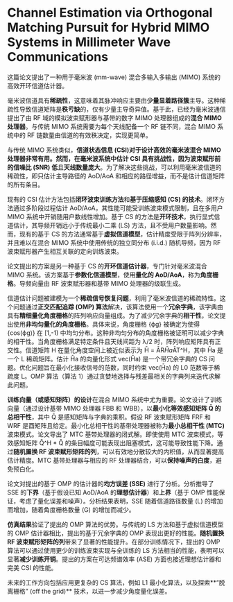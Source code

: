# Channel Estimation via Orthogonal Matching Pursuit for Hybrid MIMO Systems in Millimeter Wave Communications

这篇论文提出了一种用于毫米波 (mm-wave) 混合多输入多输出 (MIMO) 系统的高效开环信道估计器。

毫米波信道具有**稀疏性**，这意味着其脉冲响应主要由**少量显着路径簇**主导。这种稀疏性导致信道矩阵是**秩亏缺**的，仅有少量主导奇异值。基于此，已经为毫米波通信提出了由 RF 域的模拟波束赋形器与基带的数字 MIMO 处理器组成的**混合 MIMO 处理器**。与传统 MIMO 系统需要为每个天线配备一个 RF 链不同，混合 MIMO 系统中的 RF 链数量由信道的有效秩决定，实现更简单。

与传统 MIMO 系统类似，**信道状态信息 (CSI)**对于设计高效的毫米波混合 MIMO 处理器非常有用。然而，在毫米波系统中估计 CSI 具有挑战性，因为**波束赋形前的信噪比 (SNR) 低**且**天线数量庞大**。为了解决这些挑战，可以利用毫米波信道的稀疏性，即只估计主导路径的 AoD/AoA 和相应的路径增益，而不是估计信道矩阵的所有条目。

现有的 CSI 估计方法包括**闭环波束训练方法**和**基于压缩感知 (CS) 的技术**。闭环方法通过多阶段过程估计 AoD/AoA，其性能可能受训练波束模式限制，且在多用户 MIMO 系统中开销随用户数线性增加。基于 CS 的方法是**开环技术**，执行显式信道估计，其导频开销远小于传统最小二乘 (LS) 方法，且不受用户数量影响。然而，现有的基于 CS 的方法通常基于**虚拟信道模型**，估计精度受限于阵列分辨率，并且难以在混合 MIMO 系统中使用传统的独立同分布 (i.i.d.) 随机导频，因为 RF 波束赋形器产生相互关联的定向训练波束。

论文提出的方案是另一种基于 CS 的**开环信道估计器**，专门针对毫米波混合 MIMO 系统。该方案基于**参数化信道模型**，使用**量化的 AoD/AoA**，称为**角度栅格**。导频向量由 RF 波束赋形器和基带 MIMO 处理器的级联生成。

信道估计问题被建模为一个**稀疏信号恢复问题**，利用了毫米波信道的稀疏特性。这个问题通过**正交匹配追踪 (OMP) 算法**解决，该算法使用一个**冗余字典**，该字典由具有**精细量化角度栅格**的阵列响应向量组成。为了减少冗余字典的**相干性**，论文提出使用**非均匀量化的角度栅格**。具体来说，角度栅格 {ϕg} 被确定为使得 {cos(ϕg)} 在 [1,-1) 中均匀分布。这种非均匀分布的角度栅格被证明可以减少字典的相干性。当角度栅格满足特定条件且天线间距为 λ/2 时，阵列响应矩阵具有正交性。信道矩阵 H 在量化角度空间上被近似表示为 H̄ = ĀR*H̄a*ĀT^H，其中 H̄a 是一个 L 稀疏矩阵。估计 H̄a 的向量化形式 vec(H̄a) 是一个带冗余字典的 CS 问题。优化问题旨在最小化接收信号的范数，同时约束 vec(H̄a) 的 L0 范数等于稀疏度 L。OMP 算法（算法 1）通过贪婪地选择与残差最相关的字典列来迭代求解此问题。

**训练向量（或感知矩阵）的设计**在混合 MIMO 系统中尤为重要。论文设计了训练向量（通过设计基带 MIMO 处理器 FBB 和 WBB），以**最小化等效感知矩阵 Q̄ 的总相干性**，其中 Q̄ 是感知矩阵与字典的乘积。假设 RF 波束赋形矩阵 FRF 和 WRF 是酉矩阵且给定。最小化总相干性的基带处理器被称为**最小总相干性 (MTC)** 波束模式。论文导出了 MTC 基带处理器的闭式解。即使使用 MTC 波束模式，等效感知矩阵 Q̄^H * Q̄ 的条目幅度可能表现出阻塞模式，这可能导致性能下降。通过**随机置换 RF 波束赋形矩阵的列**，可以有效地分散较大的内积值，从而显著提高估计精度。MTC 基带处理器与相应的 RF 处理器结合，可以**保持噪声的白度**，避免预白化。

论文对提出的基于 OMP 的估计器的**均方误差 (SSE)** 进行了分析。分析推导了 SSE 的**下界**（基于假设已知 AoD/AoA 的**理想估计器**）和**上界**（基于 OMP 性能保证，考虑了量化误差和噪声）。分析结果表明，SSE 随着信道路径数量 (L) 的增加而增加，随着角度栅格数量 (G) 的增加而减少。

**仿真结果**验证了提出的 OMP 算法的优势。与传统的 LS 方法和基于虚拟信道模型的 OMP 估计器相比，提出的基于冗余字典的 OMP 表现出更好的性能。**随机置换 RF 波束赋形矩阵的列**带来了显著的性能提升。在部分训练情况下，提出的 OMP 算法可以通过使用更少的训练波束实现与全训练的 LS 方法相当的性能，表明可以显著**减少训练开销**。提出的方案在可达频谱效率 (ASE) 方面也接近理想估计器和完美 CSI 的性能。

未来的工作方向包括应用更复杂的 CS 算法，例如 L1 最小化算法，以及探索**“脱离栅格” (off the grid)** 技术，以进一步减少角度量化误差。

